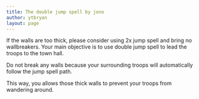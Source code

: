```yaml
---
title: The double jump spell by jono
author: ytbryan
layout: page
---
```

If the walls are too thick, please consider using 2x jump spell and bring no wallbreakers. Your main objective is to use double jump spell to lead the troops to the town hall.

Do not break any walls because your surrounding troops will automatically follow the jump spell path.

This way, you allows those thick walls to prevent your troops from wandering around.
